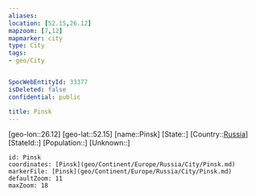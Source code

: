 ```yaml
---
aliases: 
location: [52.15,26.12]
mapzoom: [7,12] 
mapmarker: city 
type: City
tags:
- geo/City


SpocWebEntityId: 33377
isDeleted: false
confidential: public

title: Pinsk
---
```

[geo-lon::26.12]
[geo-lat::52.15]
[name::Pinsk]
[State::]
[Country::[Russia](geo/Continent/Europe/Russia.md)]
[StateId::]
[Population::]
[Unknown::]


```leaflet
id: Pinsk
coordinates: [Pinsk](geo/Continent/Europe/Russia/City/Pinsk.md)
markerFile: [Pinsk](geo/Continent/Europe/Russia/City/Pinsk.md)
defaultZoom: 11 
maxZoom: 18
```


